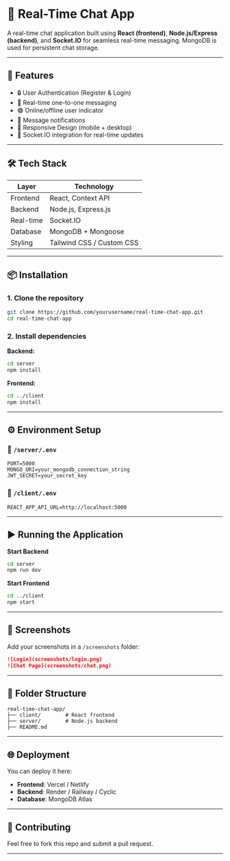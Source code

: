 
# 💬 Real-Time Chat App

A real-time chat application built using **React (frontend)**, **Node.js/Express (backend)**, and **Socket.IO** for seamless real-time messaging. MongoDB is used for persistent chat storage.

---

## 🚀 Features

- 🔒 User Authentication (Register & Login)
- 💬 Real-time one-to-one messaging
- 🟢 Online/offline user indicator
- 🔔 Message notifications
- 📱 Responsive Design (mobile + desktop)
- 🔄 Socket.IO integration for real-time updates

---

## 🛠 Tech Stack

| Layer      | Technology            |
|------------|------------------------|
| Frontend   | React, Context API     |
| Backend    | Node.js, Express.js    |
| Real-time  | Socket.IO              |
| Database   | MongoDB + Mongoose     |
| Styling    | Tailwind CSS / Custom CSS |

---

## 📦 Installation

### 1. Clone the repository
```bash
git clone https://github.com/yourusername/real-time-chat-app.git
cd real-time-chat-app
```

### 2. Install dependencies

**Backend:**
```bash
cd server
npm install
```

**Frontend:**
```bash
cd ../client
npm install
```

---

## ⚙️ Environment Setup

### 📁 `/server/.env`
```
PORT=5000
MONGO_URI=your_mongodb_connection_string
JWT_SECRET=your_secret_key
```

### 📁 `/client/.env`
```
REACT_APP_API_URL=http://localhost:5000
```

---

## ▶️ Running the Application

**Start Backend**
```bash
cd server
npm run dev
```

**Start Frontend**
```bash
cd ../client
npm start
```

---

## 📸 Screenshots

Add your screenshots in a `/screenshots` folder:

```markdown
![Login](screenshots/login.png)
![Chat Page](screenshots/chat.png)
```

---

## 📁 Folder Structure

```
real-time-chat-app/
├── client/        # React frontend
├── server/        # Node.js backend
├── README.md
```

---

## 🌐 Deployment

You can deploy it here:
- **Frontend**: Vercel / Netlify
- **Backend**: Render / Railway / Cyclic
- **Database**: MongoDB Atlas

---

## 🙌 Contributing

Feel free to fork this repo and submit a pull request.

---



